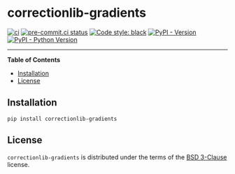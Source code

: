 # correctionlib-gradients

[![ci](https://github.com/eguiraud/correctionlib-gradients/actions/workflows/ci.yml/badge.svg?branch=main)](https://github.com/eguiraud/correctionlib-gradients/actions/workflows/ci.yml)
[![pre-commit.ci status](https://results.pre-commit.ci/badge/github/eguiraud/correctionlib-gradients/main.svg)](https://results.pre-commit.ci/latest/github/eguiraud/correctionlib-gradients/main)
[![Code style: black](https://img.shields.io/badge/code%20style-black-000000.svg)](https://github.com/psf/black)
[![PyPI - Version](https://img.shields.io/pypi/v/correctionlib-gradients.svg)](https://pypi.org/project/correctionlib-gradients)
[![PyPI - Python Version](https://img.shields.io/pypi/pyversions/correctionlib-gradients.svg)](https://pypi.org/project/correctionlib-gradients)

-----

**Table of Contents**

- [Installation](#installation)
- [License](#license)

## Installation

```console
pip install correctionlib-gradients
```

## License

`correctionlib-gradients` is distributed under the terms of the [BSD 3-Clause](https://spdx.org/licenses/BSD-3-Clause.html) license.
